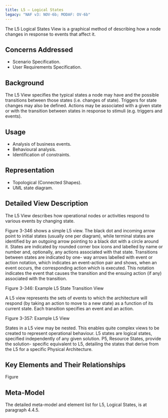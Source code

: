 ```yaml
---
title: L5 – Logical States
legacy: "NAF v3: NOV-6b; MODAF: OV-6b"
---
```


The L5 Logical States View is a graphical method of describing how a node changes
in response to events that affect it.

## Concerns Addressed

* Scenario Specification.
* User Requirements Specification.

## Background

The L5 View specifies the typical states a node may have and the possible
transitions between those states (i.e. changes of state). Triggers for state changes
may also be defined. Actions may be associated with a given state or with the
transition between states in response to stimuli (e.g. triggers and events).

## Usage

* Analysis of business events.
* Behavioural analysis.
* Identification of constraints.

## Representation

* Topological (Connected Shapes).
* UML state diagram.

## Detailed View Description

The L5 View describes how operational nodes or activities respond to various events
by changing state.

Figure 3-346 shows a simple L5 view. The black dot and incoming arrow point to
initial states (usually one per diagram), while terminal states are identified by an
outgoing arrow pointing to a black dot with a circle around it. States are indicated by
rounded corner box icons and labelled by name or number and, optionally, any
actions associated with that state. Transitions between states are indicated by one-
way arrows labelled with event or action notation, which indicates an event-action
pair and shows, when an event occurs, the corresponding action which is executed.
This notation indicates the event that causes the transition and the ensuing action (if
any) associated with the transition.

Figure 3-346: Example L5 State Transition View

A L5 view represents the sets of events to which the architecture will respond (by
taking an action to move to a new state) as a function of its current state. Each
transition specifies an event and an action.

Figure 3-357: Example L5 View

States in a L5 view may be nested. This enables quite complex views to be created
to represent operational behaviour.
L5 states are logical states, specified
independently of any given solution. P5, Resource States, provide the solution-
specific equivalent to L5, detailing the states that derive from the L5 for a specific
Physical Architecture.

## Key Elements and Their Relationships

Figure

## Meta-Model

The detailed meta-model and element list for L5, Logical States, is at paragraph
4.4.5.

